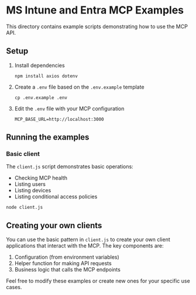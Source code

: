 # MS Intune and Entra MCP Examples

This directory contains example scripts demonstrating how to use the MCP API.

## Setup

1. Install dependencies
   ```
   npm install axios dotenv
   ```

2. Create a `.env` file based on the `.env.example` template
   ```
   cp .env.example .env
   ```

3. Edit the `.env` file with your MCP configuration
   ```
   MCP_BASE_URL=http://localhost:3000
   ```

## Running the examples

### Basic client

The `client.js` script demonstrates basic operations:
- Checking MCP health
- Listing users
- Listing devices
- Listing conditional access policies

```
node client.js
```

## Creating your own clients

You can use the basic pattern in `client.js` to create your own client applications that interact with the MCP. The key components are:

1. Configuration (from environment variables)
2. Helper function for making API requests
3. Business logic that calls the MCP endpoints

Feel free to modify these examples or create new ones for your specific use cases.